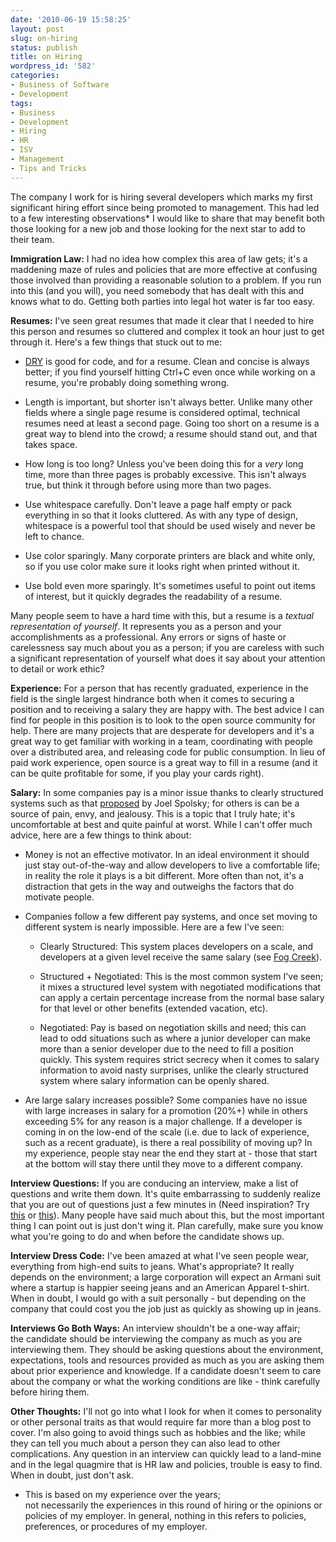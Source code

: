 ```yaml
---
date: '2010-06-19 15:58:25'
layout: post
slug: on-hiring
status: publish
title: on Hiring
wordpress_id: '582'
categories:
- Business of Software
- Development
tags:
- Business
- Development
- Hiring
- HR
- ISV
- Management
- Tips and Tricks
---
```


The company I work for is hiring several developers which marks my first significant hiring effort since being promoted to management. This had led to a few interesting observations* I would like to share that may benefit both those looking for a new job and those looking for the next star to add to their team.

**Immigration Law:** I had no idea how complex this area of law gets; it's a maddening maze of rules and policies that are more effective at confusing those involved than providing a reasonable solution to a problem. If you run into this (and you will), you need somebody that has dealt with this and knows what to do. Getting both parties into legal hot water is far too easy.

**Resumes:** I've seen great resumes that made it clear that I needed to hire this person and resumes so cluttered and complex it took an hour just to get through it. Here's a few things that stuck out to me:



	
  * [DRY](http://en.wikipedia.org/wiki/Don't_repeat_yourself) is good for code, and for a resume. Clean and concise is always better; if you find yourself hitting Ctrl+C even once while working on a resume, you're probably doing something wrong.

	
  * Length is important, but shorter isn't always better. Unlike many other fields where a single page resume is considered optimal, technical resumes need at least a second page. Going too short on a resume is a great way to blend into the crowd; a resume should stand out, and that takes space.

	
  * How long is too long? Unless you've been doing this for a _very_ long time, more than three pages is probably excessive. This isn't always true, but think it through before using more than two pages.

	
  * Use whitespace carefully. Don't leave a page half empty or pack everything in so that it looks cluttered. As with any type of design, whitespace is a powerful tool that should be used wisely and never be left to chance.

	
  * Use color sparingly. Many corporate printers are black and white only, so if you use color make sure it looks right when printed without it.

	
  * Use bold even more sparingly. It's sometimes useful to point out items of interest, but it quickly degrades the readability of a resume.


Many people seem to have a hard time with this, but a resume is a _textual representation of yourself_. It represents you as a person and your accomplishments as a professional. Any errors or signs of haste or carelessness say much about you as a person; if you are careless with such a significant representation of yourself what does it say about your attention to detail or work ethic?

**Experience:** For a person that has recently graduated, experience in the field is the single largest hindrance both when it comes to securing a position and to receiving a salary they are happy with. The best advice I can find for people in this position is to look to the open source community for help. There are many projects that are desperate for developers and it's a great way to get familiar with working in a team, coordinating with people over a distributed area, and releasing code for public consumption. In lieu of paid work experience, open source is a great way to fill in a resume (and it can be quite profitable for some, if you play your cards right).

**Salary:** In some companies pay is a minor issue thanks to clearly structured systems such as that [proposed](http://www.joelonsoftware.com/articles/fog0000000038.html) by Joel Spolsky; for others is can be a source of pain, envy, and jealousy. This is a topic that I truly hate; it's uncomfortable at best and quite painful at worst. While I can't offer much advice, here are a few things to think about:



	
  * Money is not an effective motivator. In an ideal environment it should just stay out-of-the-way and allow developers to live a comfortable life; in reality the role it plays is a bit different. More often than not, it's a distraction that gets in the way and outweighs the factors that do motivate people.

	
  * Companies follow a few different pay systems, and once set moving to different system is nearly impossible. Here are a few I've seen:

	
    * Clearly Structured: This system places developers on a scale, and developers at a given level receive the same salary (see [Fog Creek](http://fogcreek.com/)).

	
    * Structured + Negotiated: This is the most common system I've seen; it mixes a structured level system with negotiated modifications that can apply a certain percentage increase from the normal base salary for that level or other benefits (extended vacation, etc).

	
    * Negotiated: Pay is based on negotiation skills and need; this can lead to odd situations such as where a junior developer can make more than a senior developer due to the need to fill a position quickly. This system requires strict secrecy when it comes to salary information to avoid nasty surprises, unlike the clearly structured system where salary information can be openly shared.




	
  * Are large salary increases possible? Some companies have no issue with large increases in salary for a promotion (20%+) while in others exceeding 5% for any reason is a major challenge. If a developer is coming in on the low-end of the scale (i.e. due to lack of experience, such as a recent graduate), is there a real possibility of moving up? In my experience, people stay near the end they start at - those that start at the bottom will stay there until they move to a different company.


**Interview Questions:** If you are conducing an interview, make a list of questions and write them down. It's quite embarrassing to suddenly realize that you are out of questions just a few minutes in (Need inspiration? Try [this](http://en.wikipedia.org/wiki/Microsoft_interview) or [this](http://www.joelonsoftware.com/articles/GuerrillaInterviewing3.html)). Many people have said much about this, but the most important thing I can point out is just don't wing it. Plan carefully, make sure you know what you're going to do and when before the candidate shows up.

**Interview Dress Code:** I've been amazed at what I've seen people wear, everything from high-end suits to jeans. What's appropriate? It really depends on the environment; a large corporation will expect an Armani suit where a startup is happier seeing jeans and an American Apparel t-shirt. When in doubt, I would go with a suit personally - but depending on the company that could cost you the job just as quickly as showing up in jeans.

**Interviews Go Both Ways:** An interview shouldn't be a one-way affair; the candidate should be interviewing the company as much as you are interviewing them. They should be asking questions about the environment, expectations, tools and resources provided as much as you are asking them about prior experience and knowledge. If a candidate doesn't seem to care about the company or what the working conditions are like - think carefully before hiring them.

**Other Thoughts:** I'll not go into what I look for when it comes to personality or other personal traits as that would require far more than a blog post to cover. I'm also going to avoid things such as hobbies and the like; while they can tell you much about a person they can also lead to other complications. Any question in an interview can quickly lead to a land-mine and in the legal quagmire that is HR law and policies, trouble is easy to find. When in doubt, just don't ask.

* This is based on my experience over the years; not necessarily the experiences in this round of hiring or the opinions or policies of my employer. In general, nothing in this refers to policies, preferences, or procedures of my employer. <Standard Disclaimer />
